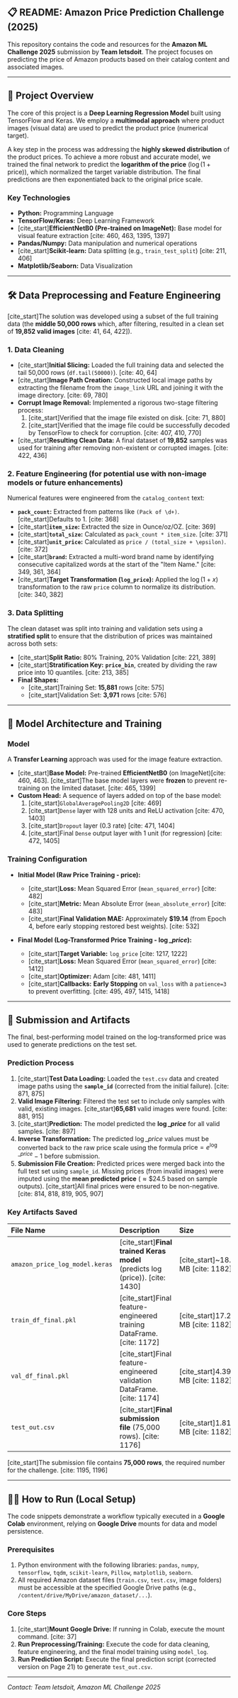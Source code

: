 ## 📋 README: Amazon Price Prediction Challenge (2025)

This repository contains the code and resources for the **Amazon ML Challenge 2025** submission by **Team letsdoit**. The project focuses on predicting the price of Amazon products based on their catalog content and associated images.

---

## 🚀 Project Overview

The core of this project is a **Deep Learning Regression Model** built using TensorFlow and Keras. We employ a **multimodal approach** where product images (visual data) are used to predict the product price (numerical target).

A key step in the process was addressing the **highly skewed distribution** of the product prices. To achieve a more robust and accurate model, we trained the final network to predict the **logarithm of the price** ($\log(1+\text{price})$), which normalized the target variable distribution. The final predictions are then exponentiated back to the original price scale.

### Key Technologies

* **Python:** Programming Language
* **TensorFlow/Keras:** Deep Learning Framework
* [cite_start]**EfficientNetB0 (Pre-trained on ImageNet):** Base model for visual feature extraction [cite: 460, 463, 1395, 1397]
* **Pandas/Numpy:** Data manipulation and numerical operations
* [cite_start]**Scikit-learn:** Data splitting (e.g., `train_test_split`) [cite: 211, 406]
* **Matplotlib/Seaborn:** Data Visualization

---

## 🛠️ Data Preprocessing and Feature Engineering

[cite_start]The solution was developed using a subset of the full training data (the **middle 50,000 rows** which, after filtering, resulted in a clean set of **19,852 valid images** [cite: 41, 64, 422]).

### 1. Data Cleaning
* [cite_start]**Initial Slicing:** Loaded the full training data and selected the tail 50,000 rows (`df.tail(50000)`). [cite: 40, 64]
* [cite_start]**Image Path Creation:** Constructed local image paths by extracting the filename from the `image_link` URL and joining it with the image directory. [cite: 69, 780]
* **Corrupt Image Removal:** Implemented a rigorous two-stage filtering process:
    1.  [cite_start]Verified that the image file existed on disk. [cite: 71, 880]
    2.  [cite_start]Verified that the image file could be successfully decoded by TensorFlow to check for corruption. [cite: 407, 410, 770]
* [cite_start]**Resulting Clean Data:** A final dataset of **19,852** samples was used for training after removing non-existent or corrupted images. [cite: 422, 436]

### 2. Feature Engineering (for potential use with non-image models or future enhancements)
Numerical features were engineered from the `catalog_content` text:
* **`pack_count`:** Extracted from patterns like `(Pack of \d+)`. [cite_start]Defaults to 1. [cite: 368]
* [cite_start]**`item_size`:** Extracted the size in Ounce/oz/OZ. [cite: 369]
* [cite_start]**`total_size`:** Calculated as `pack_count * item_size`. [cite: 371]
* [cite_start]**`unit_price`:** Calculated as `price / (total_size + \epsilon)`. [cite: 372]
* [cite_start]**`brand`:** Extracted a multi-word brand name by identifying consecutive capitalized words at the start of the "Item Name." [cite: 349, 361, 364]
* [cite_start]**Target Transformation (`log_price`):** Applied the $\log(1+x)$ transformation to the raw `price` column to normalize its distribution. [cite: 340, 382]

### 3. Data Splitting
The clean dataset was split into training and validation sets using a **stratified split** to ensure that the distribution of prices was maintained across both sets:
* [cite_start]**Split Ratio:** $80\%$ Training, $20\%$ Validation [cite: 221, 389]
* [cite_start]**Stratification Key:** **`price_bin`**, created by dividing the raw price into 10 quantiles. [cite: 213, 385]
* **Final Shapes:**
    * [cite_start]Training Set: **15,881** rows [cite: 575]
    * [cite_start]Validation Set: **3,971** rows [cite: 576]

---

## 🧠 Model Architecture and Training

### Model
A **Transfer Learning** approach was used for the image feature extraction.

* [cite_start]**Base Model:** Pre-trained **EfficientNetB0** (on ImageNet)[cite: 460, 463]. [cite_start]The base model layers were **frozen** to prevent re-training on the limited dataset. [cite: 465, 1399]
* **Custom Head:** A sequence of layers added on top of the base model:
    1.  [cite_start]`GlobalAveragePooling2D` [cite: 469]
    2.  [cite_start]`Dense` layer with 128 units and ReLU activation [cite: 470, 1403]
    3.  [cite_start]`Dropout` layer (0.3 rate) [cite: 471, 1404]
    4.  [cite_start]Final `Dense` output layer with 1 unit (for regression) [cite: 472, 1405]

### Training Configuration
* **Initial Model (Raw Price Training - $\text{price}$):**
    * [cite_start]**Loss:** Mean Squared Error (`mean_squared_error`) [cite: 482]
    * [cite_start]**Metric:** Mean Absolute Error (`mean_absolute_error`) [cite: 483]
    * [cite_start]**Final Validation $\text{MAE}$:** Approximately **\$19.14** (from Epoch 4, before early stopping restored best weights). [cite: 532]

* **Final Model (Log-Transformed Price Training - $\log\_price$):**
    * [cite_start]**Target Variable:** `log_price` [cite: 1217, 1222]
    * [cite_start]**Loss:** Mean Squared Error (`mean_squared_error`) [cite: 1412]
    * [cite_start]**Optimizer:** Adam [cite: 481, 1411]
    * [cite_start]**Callbacks:** **Early Stopping** on `val_loss` with a `patience=3` to prevent overfitting. [cite: 495, 497, 1415, 1418]

---

## 💾 Submission and Artifacts

The final, best-performing model trained on the log-transformed price was used to generate predictions on the test set.

### Prediction Process
1.  [cite_start]**Test Data Loading:** Loaded the `test.csv` data and created image paths using the **`sample_id`** (corrected from the initial failure). [cite: 871, 875]
2.  **Valid Image Filtering:** Filtered the test set to include only samples with valid, existing images. [cite_start]**65,681** valid images were found. [cite: 881, 915]
3.  [cite_start]**Prediction:** The model predicted the **$\log\_price$** for all valid samples. [cite: 897]
4.  **Inverse Transformation:** The predicted $\log\_price$ values must be converted back to the raw price scale using the formula $\text{price} = e^{\log\_price} - 1$ before submission.
5.  **Submission File Creation:** Predicted prices were merged back into the full test set using `sample_id`. Missing prices (from invalid images) were imputed using the **mean predicted price** ($\approx \$24.5$ based on sample outputs). [cite_start]All final prices were ensured to be non-negative. [cite: 814, 818, 819, 905, 907]

### Key Artifacts Saved
| File Name | Description | Size |
| :--- | :--- | :--- |
| `amazon_price_log_model.keras` | [cite_start]**Final trained Keras model** (predicts $\log(\text{price})$). [cite: 1430] | [cite_start]~18.14 MB [cite: 1182] |
| `train_df_final.pkl` | [cite_start]Final feature-engineered training DataFrame. [cite: 1172] | [cite_start]17.28 MB [cite: 1182] |
| `val_df_final.pkl` | [cite_start]Final feature-engineered validation DataFrame. [cite: 1174] | [cite_start]4.39 MB [cite: 1182] |
| `test_out.csv` | [cite_start]**Final submission file** (75,000 rows). [cite: 1176] | [cite_start]1.81 MB [cite: 1182] |

[cite_start]The submission file contains **75,000 rows**, the required number for the challenge. [cite: 1195, 1196]

---

## 👩‍💻 How to Run (Local Setup)

The code snippets demonstrate a workflow typically executed in a **Google Colab** environment, relying on **Google Drive** mounts for data and model persistence.

### Prerequisites
1.  Python environment with the following libraries: `pandas`, `numpy`, `tensorflow`, `tqdm`, `scikit-learn`, `Pillow`, `matplotlib`, `seaborn`.
2.  All required Amazon dataset files (`train.csv`, `test.csv`, image folders) must be accessible at the specified Google Drive paths (e.g., `/content/drive/MyDrive/amazon_dataset/...`).

### Core Steps

1.  [cite_start]**Mount Google Drive:** If running in Colab, execute the mount command. [cite: 37]
2.  **Run Preprocessing/Training:** Execute the code for data cleaning, feature engineering, and the final model training using `model_log`.
3.  **Run Prediction Script:** Execute the final prediction script (corrected version on Page 21) to generate `test_out.csv`.

---

*Contact: Team letsdoit, Amazon ML Challenge 2025*
